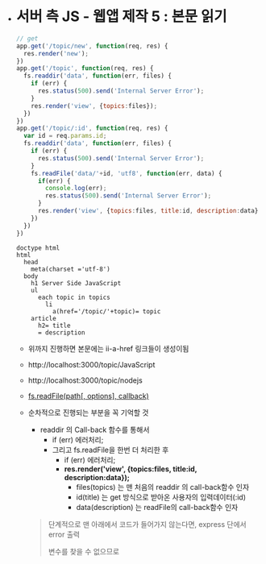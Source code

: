 - # 서버 측 JS - 웹앱 제작 5 : 본문 읽기

  ```js
  // get
  app.get('/topic/new', function(req, res) {
    res.render('new');
  })
  app.get('/topic', function(req, res) {
    fs.readdir('data', function(err, files) {
      if (err) {
        res.status(500).send('Internal Server Error');
      }
      res.render('view', {topics:files});
    })
  })
  app.get('/topic/:id', function(req, res) {
    var id = req.params.id;
    fs.readdir('data', function(err, files) {
      if (err) {
        res.status(500).send('Internal Server Error');
      }
      fs.readFile('data/'+id, 'utf8', function(err, data) {
        if(err) {
          console.log(err);
          res.status(500).send('Internal Server Error');
        }
        res.render('view', {topics:files, title:id, description:data});
      })
    })
  })
  ```

  ```express
  doctype html
  html
    head
      meta(charset ='utf-8')
    body
      h1 Server Side JavaScript
      ul
        each topic in topics
          li
            a(href='/topic/'+topic)= topic
      article
        h2= title
        = description
  ```

  - 위까지 진행하면 본문에는 ii-a-href 링크들이 생성이됨

  - http://localhost:3000/topic/JavaScript

  - http://localhost:3000/topic/nodejs

  - [fs.readFile(path[, options], callback)](https://nodejs.org/api/fs.html#fs_fs_readfile_path_options_callback)

  - 순차적으로 진행되는 부분을 꼭 기억할 것

    - readdir 의 Call-back 함수를 통해서
      - if (err) 에러처리;
      - 그리고 fs.readFile을 한번 더 처리한 후
        - if (err) 에러처리;
        - **res.render('view', {topics:files, title:id, description:data});**
          - files(topics) 는 맨 처음의 readdir 의 call-back함수 인자
          - id(title) 는 get 방식으로 받아온 사용자의 입력데이터(:id)
          - data(description) 는 readFile의 call-back함수 인자

    > 단계적으로 맨 아래에서 코드가 들어가지 않는다면, express 단에서 error 출력
    >
    > 변수를 찾을 수 없으므로